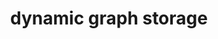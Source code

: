 ---
layout: page
title: dynamic graph storage
description: "Dynamic Graph Storage: An Experimental Survey"
img: assets/img/publication_preview/graphStorage.JPG
redirect: /assert/pdf/DynamicGraphStorage.pdf
importance: 3
category: ongong
---